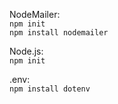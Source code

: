 NodeMailer:
<br/>
`npm init`
<br/>
`npm install nodemailer`

Node.js: 
 <br/>
`npm init`

.env:
<br/>
`npm install dotenv`

